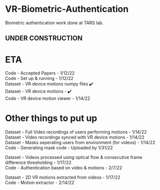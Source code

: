 # VR-Biometric-Authentication
Biometric authentication work done at TARS lab.

## UNDER CONSTRUCTION

# ETA
Code - Accepted Papers - 1/12/22  
Code - Set up & running - 1/12/22  
Dataset - VR device motions numpy files ✔️  
Dataset - VR device motions - ✔️  
Code - VR device motion viewer - 1/14/22  
# Other things to put up
Dataset - Full Video recordings of users performing motions - 1/14/22  
Dataset - Video recordings synced with VR device motions - 1/14/22  
Dataset - Masks seperating users from environment (for videos) - 1/14/22  
Code - Generating mask code - Uploaded by 1/31/22  

Dataset - Videos processed using optical flow & consecutive frame difference thresholding - 1/17/22  
Code - Authentication based on video & motions - 2/7/22  

Dataset - 2D VR motions extracted from videos - 1/17/22  
Code - Motion extractor - 2/14/22  
